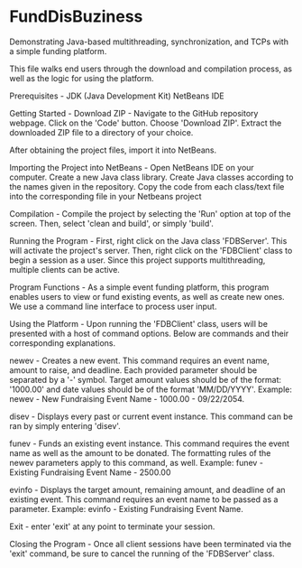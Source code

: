 # FundDisBuziness
Demonstrating Java-based multithreading, synchronization, and TCPs with a simple funding platform.

This file walks end users through the download and compilation process, as well as the logic for using the platform.

Prerequisites - 
  JDK (Java Development Kit)
  NetBeans IDE

Getting Started - 
  Download ZIP -
    Navigate to the GitHub repository webpage.
    Click on the 'Code' button.
    Choose 'Download ZIP'.
    Extract the downloaded ZIP file to a directory of your choice.

After obtaining the project files, import it into NetBeans.

Importing the Project into NetBeans - 
  Open NetBeans IDE on your computer.
  Create a new Java class library.
  Create Java classes according to the names given in the repository.
  Copy the code from each class/text file into the corresponding file in your Netbeans project

Compilation - 
  Compile the project by selecting the 'Run' option at top of the screen. Then, select 'clean and build', or simply 'build'. 

Running the Program -
  First, right click on the Java class 'FDBServer'. This will activate the project's server. 
  Then, right click on the 'FDBClient' class to begin a session as a user. 
    Since this project supports multithreading, multiple clients can be active.

Program Functions -
  As a simple event funding platform, this program enables users to view or fund existing events, as well as create new ones. 
  We use a command line interface to process user input.

Using the Platform - 
  Upon running the 'FDBClient' class, users will be presented with a host of command options. Below are commands and their corresponding explanations.
  
  newev - Creates a new event. This command requires an event name, amount to raise, and deadline.
  Each provided parameter should be separated by a '-' symbol. Target amount values should be of the format: '1000.00' and date values should be of the format 'MM/DD/YYYY'.
  Example: newev - New Fundraising Event Name - 1000.00 - 09/22/2054.

  disev - Displays every past or current event instance.
  This command can be ran by simply entering 'disev'.

  funev - Funds an existing event instance. This command requires the event name as well as the amount to be donated. The formatting rules of the newev parameters apply to this command, as well.
  Example: funev - Existing Fundraising Event Name - 2500.00

  evinfo - Displays the target amount, remaining amount, and deadline of an existing event.
  This command requires an event name to be passed as a parameter.
  Example: evinfo - Existing Fundraising Event Name.

  Exit - enter 'exit' at any point to terminate your session.

Closing the Program -
  Once all client sessions have been terminated via the 'exit' command, be sure to cancel the running of the 'FDBServer' class. 
